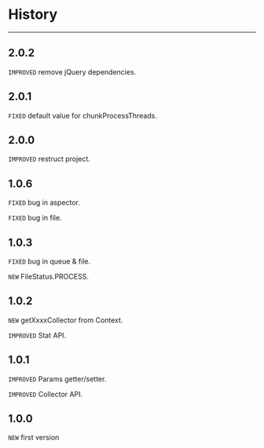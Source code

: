 # History

------------

## 2.0.2

`IMPROVED` remove jQuery dependencies.

## 2.0.1

`FIXED` default value for chunkProcessThreads.

## 2.0.0

`IMPROVED` restruct project.

## 1.0.6

`FIXED` bug in aspector.

`FIXED` bug in file.

## 1.0.3

`FIXED` bug in queue & file.

`NEW` FileStatus.PROCESS.

## 1.0.2

`NEW` getXxxxCollector from Context.

`IMPROVED` Stat API.

## 1.0.1

`IMPROVED` Params getter/setter.

`IMPROVED` Collector API.

## 1.0.0

`NEW` first version